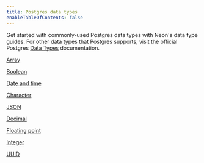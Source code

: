 ```yaml
---
title: Postgres data types
enableTableOfContents: false
---
```


Get started with commonly-used Postgres data types with Neon's data type guides. For other data types that Postgres supports, visit the official Postgres [Data Types](https://www.postgresql.org/docs/current/datatype.html) documentation. 

<DetailIconCards>

<a href="/docs/data-types/array" description="Manage collections of elements using arrays" icon="app-store" icon="app-store">Array</a>

<a href="/docs/data-types/boolean" description="Represent truth values in Postgres" icon="app-store" icon="app-store">Boolean</a>

<a href="/docs/data-types/date-and-time" description="Work with date and time values in Postgres" icon="app-store" icon="app-store">Date and time</a>

<a href="/docs/data-types/character" description="Work with text data in Postgres" icon="app-store" icon="app-store">Character</a>

<a href="/docs/pdata-types/json" description="Model JSON data in Postgres" icon="app-store" icon="app-store">JSON</a>

<a href="/docs/data-types/decimal" description="Work with exact numerical values in Postgres" icon="app-store" icon="app-store">Decimal</a>

<a href="/docs/data-types/floating-point" description="Work with float values in PostgreSQL" icon="app-store" icon="app-store">Floating point</a>

<a href="/docs/data-types/integer" description="Work with integers in Postgres" icon="app-store" icon="app-store">Integer</a>

<a href="/docs/data-types/uuid" description="Work with UUIDs in Postgres" icon="app-store" icon="app-store">UUID</a>

</DetailIconCards>